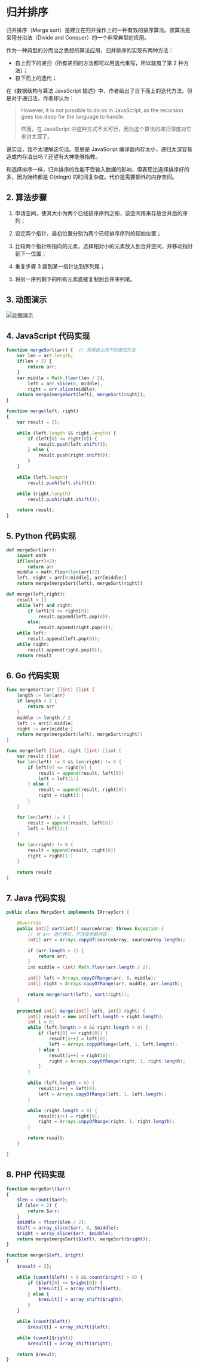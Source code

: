 # 归并排序

归并排序（Merge sort）是建立在归并操作上的一种有效的排序算法。该算法是采用分治法（Divide and Conquer）的一个非常典型的应用。

作为一种典型的分而治之思想的算法应用，归并排序的实现有两种方法：
 - 自上而下的递归（所有递归的方法都可以用迭代重写，所以就有了第 2 种方法）；
 - 自下而上的迭代；

在《数据结构与算法 JavaScript 描述》中，作者给出了自下而上的迭代方法。但是对于递归法，作者却认为：

> However, it is not possible to do so in JavaScript, as the recursion goes too deep for the language to handle.
>
> 然而，在 JavaScript 中这种方式不太可行，因为这个算法的递归深度对它来讲太深了。


说实话，我不太理解这句话。意思是 JavaScript 编译器内存太小，递归太深容易造成内存溢出吗？还望有大神能够指教。

和选择排序一样，归并排序的性能不受输入数据的影响，但表现比选择排序好的多，因为始终都是 O(nlogn) 的时间复杂度。代价是需要额外的内存空间。


## 2. 算法步骤

1. 申请空间，使其大小为两个已经排序序列之和，该空间用来存放合并后的序列；

2. 设定两个指针，最初位置分别为两个已经排序序列的起始位置；

3. 比较两个指针所指向的元素，选择相对小的元素放入到合并空间，并移动指针到下一位置；

4. 重复步骤 3 直到某一指针达到序列尾；

5. 将另一序列剩下的所有元素直接复制到合并序列尾。


## 3. 动图演示

![动图演示](res/mergeSort.gif)


## 4. JavaScript 代码实现

```js
function mergeSort(arr) {  // 采用自上而下的递归方法
    var len = arr.length;
    if(len < 2) {
        return arr;
    }
    var middle = Math.floor(len / 2),
        left = arr.slice(0, middle),
        right = arr.slice(middle);
    return merge(mergeSort(left), mergeSort(right));
}

function merge(left, right)
{
    var result = [];

    while (left.length && right.length) {
        if (left[0] <= right[0]) {
            result.push(left.shift());
        } else {
            result.push(right.shift());
        }
    }

    while (left.length)
        result.push(left.shift());

    while (right.length)
        result.push(right.shift());

    return result;
}
```

## 5. Python 代码实现

```python
def mergeSort(arr):
    import math
    if(len(arr)<2):
        return arr
    middle = math.floor(len(arr)/2)
    left, right = arr[0:middle], arr[middle:]
    return merge(mergeSort(left), mergeSort(right))

def merge(left,right):
    result = []
    while left and right:
        if left[0] <= right[0]:
            result.append(left.pop(0));
        else:
            result.append(right.pop(0));
    while left:
        result.append(left.pop(0));
    while right:
        result.append(right.pop(0));
    return result
```

## 6. Go 代码实现

```go
func mergeSort(arr []int) []int {
	length := len(arr)
	if length < 2 {
		return arr
	}
	middle := length / 2
	left := arr[0:middle]
	right := arr[middle:]
	return merge(mergeSort(left), mergeSort(right))
}

func merge(left []int, right []int) []int {
	var result []int
	for len(left) != 0 && len(right) != 0 {
		if left[0] <= right[0] {
			result = append(result, left[0])
			left = left[1:]
		} else {
			result = append(result, right[0])
			right = right[1:]
		}
	}

	for len(left) != 0 {
		result = append(result, left[0])
		left = left[1:]
	}

	for len(right) != 0 {
		result = append(result, right[0])
		right = right[1:]
	}

	return result
}
```

## 7. Java 代码实现

```java
public class MergeSort implements IArraySort {

    @Override
    public int[] sort(int[] sourceArray) throws Exception {
        // 对 arr 进行拷贝，不改变参数内容
        int[] arr = Arrays.copyOf(sourceArray, sourceArray.length);

        if (arr.length < 2) {
            return arr;
        }
        int middle = (int) Math.floor(arr.length / 2);

        int[] left = Arrays.copyOfRange(arr, 0, middle);
        int[] right = Arrays.copyOfRange(arr, middle, arr.length);

        return merge(sort(left), sort(right));
    }

    protected int[] merge(int[] left, int[] right) {
        int[] result = new int[left.length + right.length];
        int i = 0;
        while (left.length > 0 && right.length > 0) {
            if (left[0] <= right[0]) {
                result[i++] = left[0];
                left = Arrays.copyOfRange(left, 1, left.length);
            } else {
                result[i++] = right[0];
                right = Arrays.copyOfRange(right, 1, right.length);
            }
        }

        while (left.length > 0) {
            result[i++] = left[0];
            left = Arrays.copyOfRange(left, 1, left.length);
        }

        while (right.length > 0) {
            result[i++] = right[0];
            right = Arrays.copyOfRange(right, 1, right.length);
        }

        return result;
    }

}
```

## 8. PHP 代码实现

```php
function mergeSort($arr)
{
    $len = count($arr);
    if ($len < 2) {
        return $arr;
    }
    $middle = floor($len / 2);
    $left = array_slice($arr, 0, $middle);
    $right = array_slice($arr, $middle);
    return merge(mergeSort($left), mergeSort($right));
}

function merge($left, $right)
{
    $result = [];

    while (count($left) > 0 && count($right) > 0) {
        if ($left[0] <= $right[0]) {
            $result[] = array_shift($left);
        } else {
            $result[] = array_shift($right);
        }
    }

    while (count($left))
        $result[] = array_shift($left);

    while (count($right))
        $result[] = array_shift($right);

    return $result;
}
```